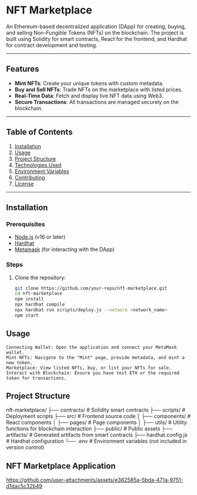 # NFT Marketplace

An Ethereum-based decentralized application (DApp) for creating, buying, and selling Non-Fungible Tokens (NFTs) on the blockchain. The project is built using Solidity for smart contracts, React for the frontend, and Hardhat for contract development and testing.

---

## Features

- **Mint NFTs**: Create your unique tokens with custom metadata.
- **Buy and Sell NFTs**: Trade NFTs on the marketplace with listed prices.
- **Real-Time Data**: Fetch and display live NFT data using Web3.
- **Secure Transactions**: All transactions are managed securely on the blockchain.

---

## Table of Contents

1. [Installation](#installation)
2. [Usage](#usage)
3. [Project Structure](#project-structure)
4. [Technologies Used](#technologies-used)
5. [Environment Variables](#environment-variables)
6. [Contributing](#contributing)
7. [License](#license)

---

## Installation

### Prerequisites

- [Node.js](https://nodejs.org/en/) (v16 or later)
- [Hardhat](https://hardhat.org/)
- [Metamask](https://metamask.io/) (for interacting with the DApp)

### Steps

1. Clone the repository:

   ```bash
   git clone https://github.com/your-repo/nft-marketplace.git
   cd nft-marketplace
   npm install
   npx hardhat compile
   npx hardhat run scripts/deploy.js --network <network_name>
   npm start

## Usage
    Connecting Wallet: Open the application and connect your MetaMask wallet.
    Mint NFTs: Navigate to the "Mint" page, provide metadata, and mint a new token.
    Marketplace: View listed NFTs, buy, or list your NFTs for sale.
    Interact with Blockchain: Ensure you have test ETH or the required token for transactions.

## Project Structure
nft-marketplace/
├── contracts/       # Solidity smart contracts
├── scripts/         # Deployment scripts
├── src/             # Frontend source code
│   ├── components/  # React components
│   ├── pages/       # Page components
│   ├── utils/       # Utility functions for blockchain interaction
├── public/          # Public assets
├── artifacts/       # Generated artifacts from smart contracts
├── hardhat.config.js # Hardhat configuration
└── .env             # Environment variables (not included in version control)

## NFT Marketplace Application



https://github.com/user-attachments/assets/e382585a-5bda-471a-9751-d1dac5c32b49






